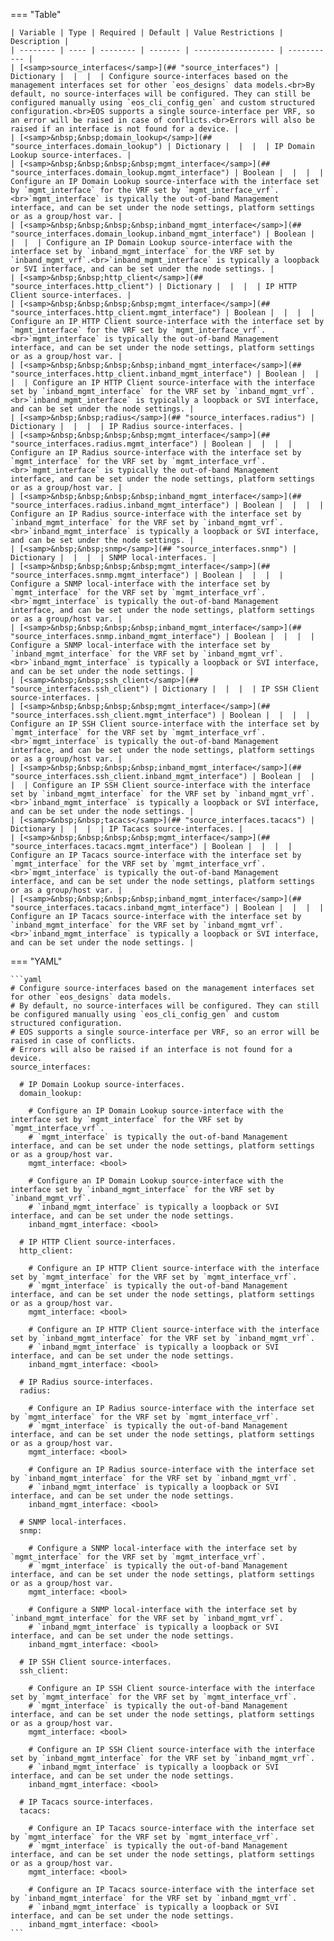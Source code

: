 <!--
  ~ Copyright (c) 2024 Arista Networks, Inc.
  ~ Use of this source code is governed by the Apache License 2.0
  ~ that can be found in the LICENSE file.
  -->
=== "Table"

    | Variable | Type | Required | Default | Value Restrictions | Description |
    | -------- | ---- | -------- | ------- | ------------------ | ----------- |
    | [<samp>source_interfaces</samp>](## "source_interfaces") | Dictionary |  |  |  | Configure source-interfaces based on the management interfaces set for other `eos_designs` data models.<br>By default, no source-interfaces will be configured. They can still be configured manually using `eos_cli_config_gen` and custom structured configuration.<br>EOS supports a single source-interface per VRF, so an error will be raised in case of conflicts.<br>Errors will also be raised if an interface is not found for a device. |
    | [<samp>&nbsp;&nbsp;domain_lookup</samp>](## "source_interfaces.domain_lookup") | Dictionary |  |  |  | IP Domain Lookup source-interfaces. |
    | [<samp>&nbsp;&nbsp;&nbsp;&nbsp;mgmt_interface</samp>](## "source_interfaces.domain_lookup.mgmt_interface") | Boolean |  |  |  | Configure an IP Domain Lookup source-interface with the interface set by `mgmt_interface` for the VRF set by `mgmt_interface_vrf`.<br>`mgmt_interface` is typically the out-of-band Management interface, and can be set under the node settings, platform settings or as a group/host var. |
    | [<samp>&nbsp;&nbsp;&nbsp;&nbsp;inband_mgmt_interface</samp>](## "source_interfaces.domain_lookup.inband_mgmt_interface") | Boolean |  |  |  | Configure an IP Domain Lookup source-interface with the interface set by `inband_mgmt_interface` for the VRF set by `inband_mgmt_vrf`.<br>`inband_mgmt_interface` is typically a loopback or SVI interface, and can be set under the node settings. |
    | [<samp>&nbsp;&nbsp;http_client</samp>](## "source_interfaces.http_client") | Dictionary |  |  |  | IP HTTP Client source-interfaces. |
    | [<samp>&nbsp;&nbsp;&nbsp;&nbsp;mgmt_interface</samp>](## "source_interfaces.http_client.mgmt_interface") | Boolean |  |  |  | Configure an IP HTTP Client source-interface with the interface set by `mgmt_interface` for the VRF set by `mgmt_interface_vrf`.<br>`mgmt_interface` is typically the out-of-band Management interface, and can be set under the node settings, platform settings or as a group/host var. |
    | [<samp>&nbsp;&nbsp;&nbsp;&nbsp;inband_mgmt_interface</samp>](## "source_interfaces.http_client.inband_mgmt_interface") | Boolean |  |  |  | Configure an IP HTTP Client source-interface with the interface set by `inband_mgmt_interface` for the VRF set by `inband_mgmt_vrf`.<br>`inband_mgmt_interface` is typically a loopback or SVI interface, and can be set under the node settings. |
    | [<samp>&nbsp;&nbsp;radius</samp>](## "source_interfaces.radius") | Dictionary |  |  |  | IP Radius source-interfaces. |
    | [<samp>&nbsp;&nbsp;&nbsp;&nbsp;mgmt_interface</samp>](## "source_interfaces.radius.mgmt_interface") | Boolean |  |  |  | Configure an IP Radius source-interface with the interface set by `mgmt_interface` for the VRF set by `mgmt_interface_vrf`.<br>`mgmt_interface` is typically the out-of-band Management interface, and can be set under the node settings, platform settings or as a group/host var. |
    | [<samp>&nbsp;&nbsp;&nbsp;&nbsp;inband_mgmt_interface</samp>](## "source_interfaces.radius.inband_mgmt_interface") | Boolean |  |  |  | Configure an IP Radius source-interface with the interface set by `inband_mgmt_interface` for the VRF set by `inband_mgmt_vrf`.<br>`inband_mgmt_interface` is typically a loopback or SVI interface, and can be set under the node settings. |
    | [<samp>&nbsp;&nbsp;snmp</samp>](## "source_interfaces.snmp") | Dictionary |  |  |  | SNMP local-interfaces. |
    | [<samp>&nbsp;&nbsp;&nbsp;&nbsp;mgmt_interface</samp>](## "source_interfaces.snmp.mgmt_interface") | Boolean |  |  |  | Configure a SNMP local-interface with the interface set by `mgmt_interface` for the VRF set by `mgmt_interface_vrf`.<br>`mgmt_interface` is typically the out-of-band Management interface, and can be set under the node settings, platform settings or as a group/host var. |
    | [<samp>&nbsp;&nbsp;&nbsp;&nbsp;inband_mgmt_interface</samp>](## "source_interfaces.snmp.inband_mgmt_interface") | Boolean |  |  |  | Configure a SNMP local-interface with the interface set by `inband_mgmt_interface` for the VRF set by `inband_mgmt_vrf`.<br>`inband_mgmt_interface` is typically a loopback or SVI interface, and can be set under the node settings. |
    | [<samp>&nbsp;&nbsp;ssh_client</samp>](## "source_interfaces.ssh_client") | Dictionary |  |  |  | IP SSH Client source-interfaces. |
    | [<samp>&nbsp;&nbsp;&nbsp;&nbsp;mgmt_interface</samp>](## "source_interfaces.ssh_client.mgmt_interface") | Boolean |  |  |  | Configure an IP SSH Client source-interface with the interface set by `mgmt_interface` for the VRF set by `mgmt_interface_vrf`.<br>`mgmt_interface` is typically the out-of-band Management interface, and can be set under the node settings, platform settings or as a group/host var. |
    | [<samp>&nbsp;&nbsp;&nbsp;&nbsp;inband_mgmt_interface</samp>](## "source_interfaces.ssh_client.inband_mgmt_interface") | Boolean |  |  |  | Configure an IP SSH Client source-interface with the interface set by `inband_mgmt_interface` for the VRF set by `inband_mgmt_vrf`.<br>`inband_mgmt_interface` is typically a loopback or SVI interface, and can be set under the node settings. |
    | [<samp>&nbsp;&nbsp;tacacs</samp>](## "source_interfaces.tacacs") | Dictionary |  |  |  | IP Tacacs source-interfaces. |
    | [<samp>&nbsp;&nbsp;&nbsp;&nbsp;mgmt_interface</samp>](## "source_interfaces.tacacs.mgmt_interface") | Boolean |  |  |  | Configure an IP Tacacs source-interface with the interface set by `mgmt_interface` for the VRF set by `mgmt_interface_vrf`.<br>`mgmt_interface` is typically the out-of-band Management interface, and can be set under the node settings, platform settings or as a group/host var. |
    | [<samp>&nbsp;&nbsp;&nbsp;&nbsp;inband_mgmt_interface</samp>](## "source_interfaces.tacacs.inband_mgmt_interface") | Boolean |  |  |  | Configure an IP Tacacs source-interface with the interface set by `inband_mgmt_interface` for the VRF set by `inband_mgmt_vrf`.<br>`inband_mgmt_interface` is typically a loopback or SVI interface, and can be set under the node settings. |

=== "YAML"

    ```yaml
    # Configure source-interfaces based on the management interfaces set for other `eos_designs` data models.
    # By default, no source-interfaces will be configured. They can still be configured manually using `eos_cli_config_gen` and custom structured configuration.
    # EOS supports a single source-interface per VRF, so an error will be raised in case of conflicts.
    # Errors will also be raised if an interface is not found for a device.
    source_interfaces:

      # IP Domain Lookup source-interfaces.
      domain_lookup:

        # Configure an IP Domain Lookup source-interface with the interface set by `mgmt_interface` for the VRF set by `mgmt_interface_vrf`.
        # `mgmt_interface` is typically the out-of-band Management interface, and can be set under the node settings, platform settings or as a group/host var.
        mgmt_interface: <bool>

        # Configure an IP Domain Lookup source-interface with the interface set by `inband_mgmt_interface` for the VRF set by `inband_mgmt_vrf`.
        # `inband_mgmt_interface` is typically a loopback or SVI interface, and can be set under the node settings.
        inband_mgmt_interface: <bool>

      # IP HTTP Client source-interfaces.
      http_client:

        # Configure an IP HTTP Client source-interface with the interface set by `mgmt_interface` for the VRF set by `mgmt_interface_vrf`.
        # `mgmt_interface` is typically the out-of-band Management interface, and can be set under the node settings, platform settings or as a group/host var.
        mgmt_interface: <bool>

        # Configure an IP HTTP Client source-interface with the interface set by `inband_mgmt_interface` for the VRF set by `inband_mgmt_vrf`.
        # `inband_mgmt_interface` is typically a loopback or SVI interface, and can be set under the node settings.
        inband_mgmt_interface: <bool>

      # IP Radius source-interfaces.
      radius:

        # Configure an IP Radius source-interface with the interface set by `mgmt_interface` for the VRF set by `mgmt_interface_vrf`.
        # `mgmt_interface` is typically the out-of-band Management interface, and can be set under the node settings, platform settings or as a group/host var.
        mgmt_interface: <bool>

        # Configure an IP Radius source-interface with the interface set by `inband_mgmt_interface` for the VRF set by `inband_mgmt_vrf`.
        # `inband_mgmt_interface` is typically a loopback or SVI interface, and can be set under the node settings.
        inband_mgmt_interface: <bool>

      # SNMP local-interfaces.
      snmp:

        # Configure a SNMP local-interface with the interface set by `mgmt_interface` for the VRF set by `mgmt_interface_vrf`.
        # `mgmt_interface` is typically the out-of-band Management interface, and can be set under the node settings, platform settings or as a group/host var.
        mgmt_interface: <bool>

        # Configure a SNMP local-interface with the interface set by `inband_mgmt_interface` for the VRF set by `inband_mgmt_vrf`.
        # `inband_mgmt_interface` is typically a loopback or SVI interface, and can be set under the node settings.
        inband_mgmt_interface: <bool>

      # IP SSH Client source-interfaces.
      ssh_client:

        # Configure an IP SSH Client source-interface with the interface set by `mgmt_interface` for the VRF set by `mgmt_interface_vrf`.
        # `mgmt_interface` is typically the out-of-band Management interface, and can be set under the node settings, platform settings or as a group/host var.
        mgmt_interface: <bool>

        # Configure an IP SSH Client source-interface with the interface set by `inband_mgmt_interface` for the VRF set by `inband_mgmt_vrf`.
        # `inband_mgmt_interface` is typically a loopback or SVI interface, and can be set under the node settings.
        inband_mgmt_interface: <bool>

      # IP Tacacs source-interfaces.
      tacacs:

        # Configure an IP Tacacs source-interface with the interface set by `mgmt_interface` for the VRF set by `mgmt_interface_vrf`.
        # `mgmt_interface` is typically the out-of-band Management interface, and can be set under the node settings, platform settings or as a group/host var.
        mgmt_interface: <bool>

        # Configure an IP Tacacs source-interface with the interface set by `inband_mgmt_interface` for the VRF set by `inband_mgmt_vrf`.
        # `inband_mgmt_interface` is typically a loopback or SVI interface, and can be set under the node settings.
        inband_mgmt_interface: <bool>
    ```
